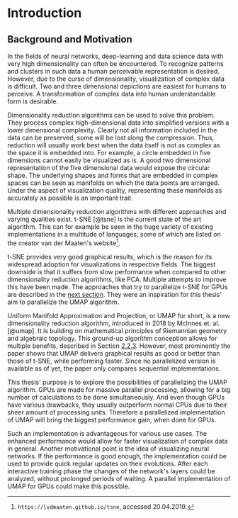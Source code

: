 # Introduction
## Background and Motivation
In the fields of neural networks, deep-learning and data science data with very high dimensionality can often be encountered.
To recognize patterns and clusters in such data a human perceivable representation is desired.
However, due to the curse of dimensionality, visualization of complex data is difficult.
Two and three dimensional depictions are easiest for humans to perceive.
A transformation of complex data into human understandable form is desirable.

Dimensionality reduction algorithms can be used to solve this problem.
They process complex high-dimensional data into simplified versions with a lower dimensional complexity.
Clearly not all information included in the data can be preserved, some will be lost along the compression.
Thus, reduction will usually work best when the data itself is not as complex as the space it is embedded into.
For example, a circle embedded in five dimensions cannot easily be visualized as is.
A good two dimensional representation of the five dimensional data would expose the circular shape.
The underlying shapes and forms that are embedded in complex spaces can be seen as manifolds on which the data points are arranged.
Under the aspect of visualization quality, representing these manifolds as accurately as possible is an important trait.

Multiple dimensionality reduction algorithms with different approaches and varying qualities exist.
t-SNE [@tsne] is the current state of the art algorithm.
This can for example be seen in the huge variety of existing implementations in a multitude of languages, some of which are listed on the creator van der Maaten's website[^website_vandermaaten].

t-SNE provides very good graphical results, which is the reason for its widespread adoption for visualizations in respective fields.
The biggest downside is that it suffers from slow performance when compared to other dimensionality reduction algorithms, like PCA.
Multiple attempts to improve this have been made.
The approaches that try to parallelize t-SNE for GPUs are described in the [next section](#relatedworks).
They were an inspiration for this thesis' aim to parallelize the UMAP algorithm.

Uniform Manifold Approximation and Projection, or UMAP for short, is a new dimensionality reduction algorithm, introduced in 2018 by McInnes et. al. [@umap].
It is building on mathematical principles of Riemannian geometry and algebraic topology.
This ground-up algorithm conception allows for multiple benefits, described in Section [2.2.3](#umap).
However, most prominently the paper shows that UMAP delivers graphical results as good or better than those of t-SNE, while performing faster.
Since no parallelized version is available as of yet, the paper only compares sequential implementations.

This thesis' purpose is to explore the possibilities of parallelizing the UMAP algorithm.
GPUs are made for massive parallel processing, allowing for a big number of calculations to be done simultaneously.
And even though GPUs have various drawbacks, they usually outperform normal CPUs due to their sheer amount of processing units.
Therefore a parallelized implementation of UMAP will bring the biggest performance gain, when done for GPUs.

Such an implementation is advantageous for various use cases.
The enhanced performance would allow for faster visualization of complex data in general.
Another motivational point is the idea of visualizing neural networks.
If the performance is good enough, the implementation could be used to provide quick regular updates on their evolutions.
After each interactive training phase the changes of the network's layers could be analyzed, without prolonged periods of waiting.
A parallel implementation of UMAP for GPUs could make this possible.

[^website_vandermaaten]: `https://lvdmaaten.github.io/tsne`, accessed 20.04.2019.
